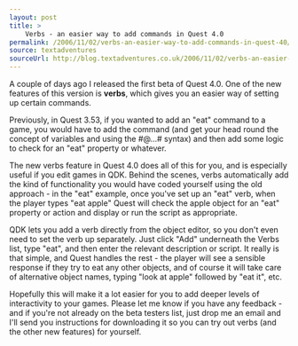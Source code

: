 ```yaml
---
layout: post
title: >
    Verbs - an easier way to add commands in Quest 4.0
permalink: /2006/11/02/verbs-an-easier-way-to-add-commands-in-quest-40/
source: textadventures
sourceUrl: http://blog.textadventures.co.uk/2006/11/02/verbs-an-easier-way-to-add-commands-in-quest-40/
---
```

A couple of days ago I released the first beta of Quest 4.0. One of the new features of this version is <strong>verbs</strong>, which gives you an easier way of setting up certain commands.

Previously, in Quest 3.53, if you wanted to add an "eat" command to a game, you would have to add the command (and get your head round the concept of variables and using the #@...# syntax) and then add some logic to check for an "eat" property or whatever.

The new verbs feature in Quest 4.0 does all of this for you, and is especially useful if you edit games in QDK. Behind the scenes, verbs automatically add the kind of functionality you would have coded yourself using the old approach - in the "eat" example, once you've set up an "eat" verb, when the player types "eat apple" Quest will check the apple object for an "eat" property or action and display or run the script as appropriate.

QDK lets you add a verb directly from the object editor, so you don't even need to set the verb up separately. Just click "Add" underneath the Verbs list, type "eat", and then enter the relevant description or script. It really is that simple, and Quest handles the rest - the player will see a sensible response if they try to eat any other objects, and of course it will take care of alternative object names, typing "look at apple" followed by "eat it", etc.

Hopefully this will make it a lot easier for you to add deeper levels of interactivity to your games. Please let me know if you have any feedback - and if you're not already on the beta testers list, just drop me an email and I'll send you instructions for downloading it so you can try out verbs (and the other new features) for yourself.
